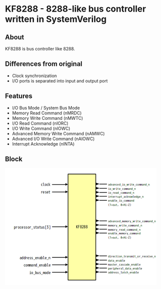 # KF8288 - 8288-like bus controller written in SystemVerilog

## About
KF8288 is bus controller like 8288.

## Differences from original
- Clock synchronization
- I/O ports is separated into input and output port

## Features
- I/O Bus Mode / System Bus Mode
- Memory Read Command (nMRDC)
- Memory Write Command (nMWTC)
- I/O Read Command (nIORC)
- I/O Write Command (nIOWC)
- Advanced Memory Write Command (nAMWC)
- Advanced I/O Write Command (nAIOWC)
- Interrupt Acknowledge (nINTA)

## Block
![KF8288_block](DOC/img/KF8288_block.png)
